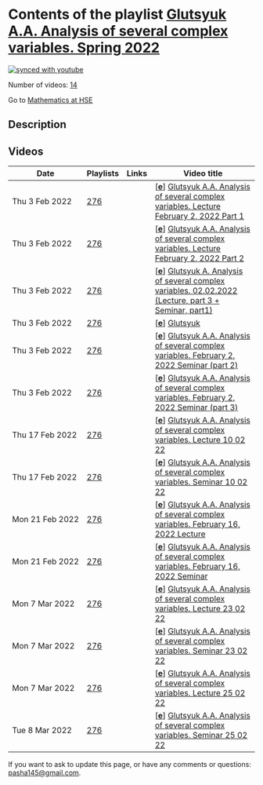 # Contents of the playlist [Glutsyuk A.A. Analysis of several complex variables. Spring 2022](https://www.youtube.com/playlist?list=PLq3E5oubNNoAXziGhWGEDnjhuh7UBu63k)

[![synced with youtube](https://img.shields.io/github/last-commit/mathphysschool/mathphysschool.github.io/autoupdate1?label=synced%20with%20youtube)](https://github.com/mathphysschool/mathphysschool.github.io/commits/autoupdate1)

Number of videos: [14](#videos)

Go to [Mathematics at HSE](../README.md)

## Description



## Videos

|Date|Playlists|Links|Video title|
|---|---|---|---|
| Thu&nbsp;3&nbsp;Feb&nbsp;2022 | [276](../playlists/276 "Glutsyuk A.A. Analysis of several complex variables. Spring 2022") |  | [[**e**](https://studio.youtube.com/video/zu7S8rn_MX4/edit "Edit")] [Glutsyuk A.A. Analysis of several complex variables. Lecture February 2, 2022   Part 1](https://www.youtube.com/watch?v=zu7S8rn_MX4&list=PLq3E5oubNNoAXziGhWGEDnjhuh7UBu63k) |
| Thu&nbsp;3&nbsp;Feb&nbsp;2022 | [276](../playlists/276 "Glutsyuk A.A. Analysis of several complex variables. Spring 2022") |  | [[**e**](https://studio.youtube.com/video/3P_uVaDJvkQ/edit "Edit")] [Glutsyuk A.A. Analysis of several complex variables. Lecture February 2, 2022   Part 2](https://www.youtube.com/watch?v=3P_uVaDJvkQ&list=PLq3E5oubNNoAXziGhWGEDnjhuh7UBu63k) |
| Thu&nbsp;3&nbsp;Feb&nbsp;2022 | [276](../playlists/276 "Glutsyuk A.A. Analysis of several complex variables. Spring 2022") |  | [[**e**](https://studio.youtube.com/video/2B72V9-5lsY/edit "Edit")] [Glutsyuk A. Analysis of several complex variables.  02.02.2022  (Lecture, part 3 + Seminar, part1)](https://www.youtube.com/watch?v=2B72V9-5lsY&list=PLq3E5oubNNoAXziGhWGEDnjhuh7UBu63k "Glutsyuk A.A. Analysis of several complex variables.  February 2, 2022  (Lecture, part 3 + Seminar, part1)") |
| Thu&nbsp;3&nbsp;Feb&nbsp;2022 | [276](../playlists/276 "Glutsyuk A.A. Analysis of several complex variables. Spring 2022") |  | [[**e**](https://studio.youtube.com/video/ybi3iYcwUI4/edit "Edit")] [Glutsyuk](https://www.youtube.com/watch?v=ybi3iYcwUI4&list=PLq3E5oubNNoAXziGhWGEDnjhuh7UBu63k) |
| Thu&nbsp;3&nbsp;Feb&nbsp;2022 | [276](../playlists/276 "Glutsyuk A.A. Analysis of several complex variables. Spring 2022") |  | [[**e**](https://studio.youtube.com/video/O4dHbvINJeg/edit "Edit")] [Glutsyuk A.A. Analysis of several complex variables.  February 2, 2022 Seminar (part 2)](https://www.youtube.com/watch?v=O4dHbvINJeg&list=PLq3E5oubNNoAXziGhWGEDnjhuh7UBu63k) |
| Thu&nbsp;3&nbsp;Feb&nbsp;2022 | [276](../playlists/276 "Glutsyuk A.A. Analysis of several complex variables. Spring 2022") |  | [[**e**](https://studio.youtube.com/video/SQuBcOAKJeY/edit "Edit")] [Glutsyuk A.A. Analysis of several complex variables.  February 2, 2022 Seminar (part 3)](https://www.youtube.com/watch?v=SQuBcOAKJeY&list=PLq3E5oubNNoAXziGhWGEDnjhuh7UBu63k) |
| Thu&nbsp;17&nbsp;Feb&nbsp;2022 | [276](../playlists/276 "Glutsyuk A.A. Analysis of several complex variables. Spring 2022") |  | [[**e**](https://studio.youtube.com/video/6ijcEHhL0d0/edit "Edit")] [Glutsyuk A.A. Analysis of several complex variables. Lecture 10 02 22](https://www.youtube.com/watch?v=6ijcEHhL0d0&list=PLq3E5oubNNoAXziGhWGEDnjhuh7UBu63k) |
| Thu&nbsp;17&nbsp;Feb&nbsp;2022 | [276](../playlists/276 "Glutsyuk A.A. Analysis of several complex variables. Spring 2022") |  | [[**e**](https://studio.youtube.com/video/5k3v9evA6Bc/edit "Edit")] [Glutsyuk A.A. Analysis of several complex variables. Seminar 10 02 22](https://www.youtube.com/watch?v=5k3v9evA6Bc&list=PLq3E5oubNNoAXziGhWGEDnjhuh7UBu63k) |
| Mon&nbsp;21&nbsp;Feb&nbsp;2022 | [276](../playlists/276 "Glutsyuk A.A. Analysis of several complex variables. Spring 2022") |  | [[**e**](https://studio.youtube.com/video/w4oqyJIFxcw/edit "Edit")] [Glutsyuk A.A. Analysis of several complex variables. February 16, 2022 Lecture](https://www.youtube.com/watch?v=w4oqyJIFxcw&list=PLq3E5oubNNoAXziGhWGEDnjhuh7UBu63k) |
| Mon&nbsp;21&nbsp;Feb&nbsp;2022 | [276](../playlists/276 "Glutsyuk A.A. Analysis of several complex variables. Spring 2022") |  | [[**e**](https://studio.youtube.com/video/Q6_lt0NIYMs/edit "Edit")] [Glutsyuk A.A. Analysis of several complex variables. February 16, 2022 Seminar](https://www.youtube.com/watch?v=Q6_lt0NIYMs&list=PLq3E5oubNNoAXziGhWGEDnjhuh7UBu63k) |
| Mon&nbsp;7&nbsp;Mar&nbsp;2022 | [276](../playlists/276 "Glutsyuk A.A. Analysis of several complex variables. Spring 2022") |  | [[**e**](https://studio.youtube.com/video/LH6k-tvoRUA/edit "Edit")] [Glutsyuk A.A. Analysis of several complex variables. Lecture 23 02 22](https://www.youtube.com/watch?v=LH6k-tvoRUA&list=PLq3E5oubNNoAXziGhWGEDnjhuh7UBu63k) |
| Mon&nbsp;7&nbsp;Mar&nbsp;2022 | [276](../playlists/276 "Glutsyuk A.A. Analysis of several complex variables. Spring 2022") |  | [[**e**](https://studio.youtube.com/video/NRICLgXJhKA/edit "Edit")] [Glutsyuk A.A. Analysis of several complex variables. Seminar 23 02 22](https://www.youtube.com/watch?v=NRICLgXJhKA&list=PLq3E5oubNNoAXziGhWGEDnjhuh7UBu63k) |
| Mon&nbsp;7&nbsp;Mar&nbsp;2022 | [276](../playlists/276 "Glutsyuk A.A. Analysis of several complex variables. Spring 2022") |  | [[**e**](https://studio.youtube.com/video/tq7CaeDG_yQ/edit "Edit")] [Glutsyuk A.A. Analysis of several complex variables. Lecture 25 02 22](https://www.youtube.com/watch?v=tq7CaeDG_yQ&list=PLq3E5oubNNoAXziGhWGEDnjhuh7UBu63k) |
| Tue&nbsp;8&nbsp;Mar&nbsp;2022 | [276](../playlists/276 "Glutsyuk A.A. Analysis of several complex variables. Spring 2022") |  | [[**e**](https://studio.youtube.com/video/6eUJeea_J0A/edit "Edit")] [Glutsyuk A.A. Analysis of several complex variables. Seminar 25 02 22](https://www.youtube.com/watch?v=6eUJeea_J0A&list=PLq3E5oubNNoAXziGhWGEDnjhuh7UBu63k) |


 If you want to ask to update this page, or have any comments or questions: <pasha145@gmail.com>.